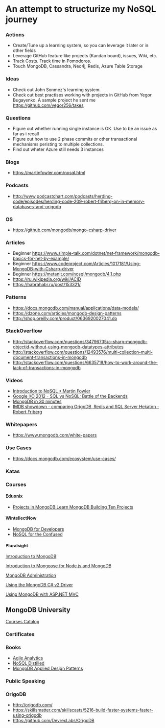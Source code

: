 # An attempt to structurize my NoSQL journey


### Actions
- Create/Tune up a learning system, so you can leverage it later or in other fields
- Leverage GitHub feature like projects (Kandan board), issues, Wiki, etc.
- Track Costs. Track time in Pomodoros.
- Touch MongoDB, Cassandra, Neo4j, Redis, Azure Table Storage

### Ideas

- Check out John Sonmez's learning system. 
- Check out best practises working with projects in GitHub from Yegor Bugayenko. A sample project he sent me https://github.com/yegor256/takes

### Questions
- Figure out whether running single instance is OK. Use to be an issue as far as i recall
- Figure out how to use 2 phase commits or other transactional mechanisms peristing to multiple collections.
- Find out wheter Azure still needs 3 instances
### Blogs

- https://martinfowler.com/nosql.html

### Podcasts
- http://www.podcastchart.com/podcasts/herding-code/episodes/herding-code-209-robert-friberg-on-in-memory-databases-and-origodb

### OS

- https://github.com/mongodb/mongo-csharp-driver

### Articles
- Beginner https://www.simple-talk.com/dotnet/net-framework/mongodb-basics-for-net-by-example/ 
- Beginner https://www.codeproject.com/Articles/1017181/Using-MongoDB-with-Csharp-driver 
- Beginner https://metanit.com/nosql/mongodb/4.1.php
- https://ru.wikipedia.org/wiki/ACID
- https://habrahabr.ru/post/153321/

### Patterns 
- https://docs.mongodb.com/manual/applications/data-models/
- https://dzone.com/articles/mongodb-design-patterns
- http://shop.oreilly.com/product/0636920027041.do

### StackOverflow
- http://stackoverflow.com/questions/34796735/c-sharp-mongodb-objectid-without-using-mongodb-datatypes-attributes
- http://stackoverflow.com/questions/12493576/multi-collection-multi-document-transactions-in-mongodb
- http://stackoverflow.com/questions/6635718/how-to-work-around-the-lack-of-transactions-in-mongodb

### Videos
- [Introduction to NoSQL • Martin Fowler](https://www.youtube.com/watch?v=qI_g07C_Q5I)
- [Google I/O 2012 - SQL vs NoSQL: Battle of the Backends](https://www.youtube.com/watch?v=rRoy6I4gKWU)
- [MongoDB in 30 minutes](https://www.youtube.com/watch?v=pWbMrx5rVBE)
- [IMDB showdown - comparing OrigoDB, Redis and SQL Server Hekaton - Robert Friberg](https://vimeo.com/131196774)


### Whitepapers
- https://www.mongodb.com/white-papers

### Use Cases
- https://docs.mongodb.com/ecosystem/use-cases/

### Katas

### Courses

#### Eduonix
- [Projects in MongoDB Learn MongoDB Building Ten Projects](https://www.eduonix.com/courses/Web-Development/Projects-in-MongoDB-Learn-MongoDB-Building-Ten-Projects)

#### WintellectNow

- [MongoDB for Developers](https://www.wintellectnow.com/Videos/Watch?videoId=mongodb-for-developers)
- [NoSQL for the Confused](https://www.wintellectnow.com/Videos/Watch?videoId=nosql-for-the-confused)

#### Pluralsight

[Introduction to MongoDB](https://app.pluralsight.com/library/courses/mongodb-introduction/table-of-contents)

[Introduction to Mongoose for Node.js and MongoDB](https://app.pluralsight.com/library/courses/mongoose-for-nodejs-mongodb/table-of-contents)

[MongoDB Administration](https://app.pluralsight.com/library/courses/mongodb-administration/table-of-contents)

[Using the MongoDB C# v2 Driver](https://app.pluralsight.com/library/courses/mongo-db-csharp-v2-driver/table-of-contents)

[Using MongoDB with ASP.NET MVC](https://app.pluralsight.com/library/courses/using-mongodb-aspdotnet-mvc/table-of-contents)

## MongoDB University

[Courses Catalog](https://university.mongodb.com/courses/catalog)

### Certificates


### Books

- [Agile Analytics](http://www.informit.com/articles/article.aspx?p=1743274)
- [NoSQL Distilled](https://martinfowler.com/books/nosql.html)
- [MongoDB Applied Design Patterns](http://shop.oreilly.com/product/0636920027041.do)

### Public Speaking


### OrigoDB

- http://origodb.com/
- https://skillsmatter.com/skillscasts/5216-build-faster-systems-faster-using-origodb
- https://github.com/DevrexLabs/OrigoDB


